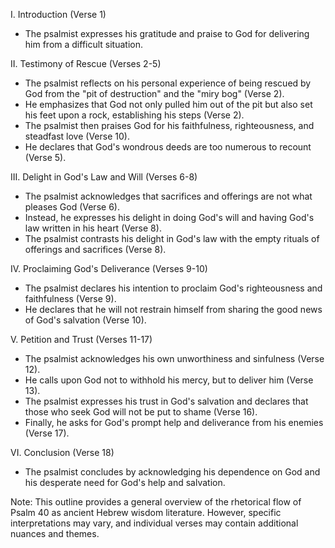 I. Introduction (Verse 1)
- The psalmist expresses his gratitude and praise to God for delivering him from a difficult situation.

II. Testimony of Rescue (Verses 2-5)
- The psalmist reflects on his personal experience of being rescued by God from the "pit of destruction" and the "miry bog" (Verse 2).
- He emphasizes that God not only pulled him out of the pit but also set his feet upon a rock, establishing his steps (Verse 2).
- The psalmist then praises God for his faithfulness, righteousness, and steadfast love (Verse 10).
- He declares that God's wondrous deeds are too numerous to recount (Verse 5).

III. Delight in God's Law and Will (Verses 6-8)
- The psalmist acknowledges that sacrifices and offerings are not what pleases God (Verse 6).
- Instead, he expresses his delight in doing God's will and having God's law written in his heart (Verse 8).
- The psalmist contrasts his delight in God's law with the empty rituals of offerings and sacrifices (Verse 8).

IV. Proclaiming God's Deliverance (Verses 9-10)
- The psalmist declares his intention to proclaim God's righteousness and faithfulness (Verse 9).
- He declares that he will not restrain himself from sharing the good news of God's salvation (Verse 10).

V. Petition and Trust (Verses 11-17)
- The psalmist acknowledges his own unworthiness and sinfulness (Verse 12).
- He calls upon God not to withhold his mercy, but to deliver him (Verse 13).
- The psalmist expresses his trust in God's salvation and declares that those who seek God will not be put to shame (Verse 16).
- Finally, he asks for God's prompt help and deliverance from his enemies (Verse 17).

VI. Conclusion (Verse 18)
- The psalmist concludes by acknowledging his dependence on God and his desperate need for God's help and salvation.

Note: This outline provides a general overview of the rhetorical flow of Psalm 40 as ancient Hebrew wisdom literature. However, specific interpretations may vary, and individual verses may contain additional nuances and themes.